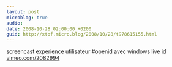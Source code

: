 ```yaml
---
layout: post
microblog: true
audio: 
date: 2008-10-28 02:00:00 +0200
guid: http://xtof.micro.blog/2008/10/28/t978615155.html
---
```

screencast experience utilisateur #openid avec windows live id [vimeo.com/2082994](http://vimeo.com/2082994)
